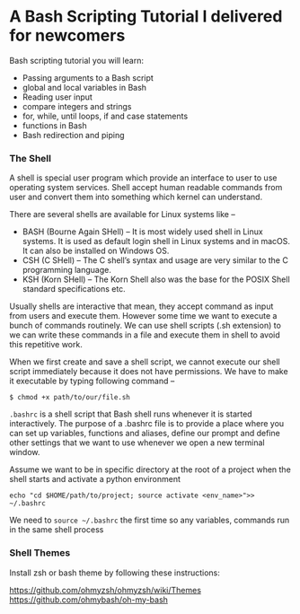 # A Bash Scripting Tutorial I delivered for newcomers

 Bash scripting tutorial you will learn:

* Passing arguments to a Bash script
* global and local variables in Bash
* Reading user input
* compare integers and strings
* for, while, until loops, if and case statements
* functions in Bash
* Bash redirection and piping


### The Shell

A shell is special user program which provide an interface to user to use operating system services. Shell accept 
human readable commands from user and convert them into something which kernel can understand.

There are several shells are available for Linux systems like –

* BASH (Bourne Again SHell) – It is most widely used shell in Linux systems. It is used as default login shell in 
Linux systems and in macOS. It can also be installed on Windows OS.
* CSH (C SHell) – The C shell’s syntax and usage are very similar to the C programming language.
* KSH (Korn SHell) – The Korn Shell also was the base for the POSIX Shell standard specifications etc.

Usually shells are interactive that mean, they accept command as input from users and execute them. However some 
time we want to execute a bunch of commands routinely.
We can use shell scripts (.sh extension) to we can write these commands in a file and execute  them in shell to 
avoid this repetitive work.


When we first create and save a shell script, we cannot execute our shell script immediately because it does not 
have permissions. We have to make it executable by typing following command –

```
$ chmod +x path/to/our/file.sh
```

`.bashrc` is a shell script that Bash shell runs whenever it is started interactively. 
The purpose of a .bashrc file is to provide a place where you can set up variables, functions and 
aliases, define our prompt and define other settings that we want to use whenever we open a 
new terminal window.

Assume we want to be in specific directory at the root of a project 
when the shell starts and activate a python environment

```
echo "cd $HOME/path/to/project; source activate <env_name>">> ~/.bashrc
```
We need to `source ~/.bashrc` the first time so any variables, commands run 
in the same shell process

### Shell Themes

Install zsh or bash theme by following these instructions:

https://github.com/ohmyzsh/ohmyzsh/wiki/Themes
https://github.com/ohmybash/oh-my-bash